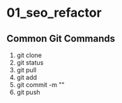 # 01_seo_refactor

## Common Git Commands

1. git clone
1. git status
1. git pull
1. git add
1. git commit -m ""
1. git push
